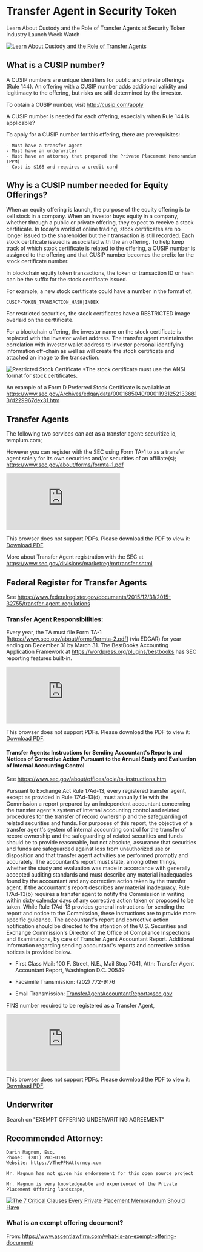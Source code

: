 # Transfer Agent in Security Token
Learn About Custody and the Role of Transfer Agents at Security Token Industry Launch Week
Watch

[![Learn About Custody and the Role of Transfer Agents](https://i.ytimg.com/vi/wYT-562QoyU/hqdefault.jpg)](https://www.youtube.com/watch?v=3doHu_st3QY)

## What is a CUSIP number?
A CUSIP numbers are unique identifiers for public and private offerings (Rule 144). An offering with a CUSIP number adds additional validity and legitimacy to the offering, but risks are still determined by the investor.

To obtain a CUSIP number, visit http://cusip.com/apply

A CUSIP number is needed for each offering, especially when Rule 144 is applicable?

To apply for a CUSIP number for this offering, there are prerequisites:

    - Must have a transfer agent
    - Must have an underwriter
    - Must have an attorney that prepared the Private Placement Memorandum (PPM)
    - Cost is $168 and requires a credit card

## Why is a CUSIP number needed for Equity Offerings?
When an equity offering is launch, the purpose of the equity offering is to sell stock in a company. When an investor buys equity in a company, whether through a public or private offering, they expect to receive a stock certificate. In today's world of online trading, stock certificates are no longer issued to the shareholder but their transaction is still recorded. Each stock certificate issued is associated with the an offering. To help keep track of which stock certificate is related to the offering, a CUSIP number is assigned to the offering and that CUSIP number becomes the prefix for the stock certificate number. 

In blockchain equity token transactions, the token or transaction ID or hash can be the suffix for the stock certificate issued.

For example, a new stock certificate could have a number in the format of,

    CUSIP-TOKEN_TRANSACTION_HASH|INDEX

For restricted securities, the stock certificates have a RESTRICTED image overlaid on the certtificate.

For a blockchain offering, the investor name on the stock certificate is replaced with the investor wallet address. The transfer agent maintains the correlation with investor wallet address to investor personal identifying information off-chain as well as will create the stock certificate and attached an image to the transaction.

![Restricted Stock Certificate](assets/stockcertificate-restricted.png)
*The stock certificate must use the ANSI format for stock certificates.

An example of a Form D Preferred Stock Certificate is available at https://www.sec.gov/Archives/edgar/data/0001685040/000119312521336813/d229967dex31.htm

## Transfer Agents
The following two services can act as a transfer agent: securitize.io, templum.com; 

However you can register with the SEC using Form TA-1 to  as a transfer agent solely for its own securities and/or securities of an affiliate(s); https://www.sec.gov/about/forms/formta-1.pdf


<object data="https://www.sec.gov/about/forms/formta-1.pdf" type="application/pdf" width="700px" height="700px">
    <embed src="https://www.sec.gov/about/forms/formta-1.pdf">
        <p>This browser does not support PDFs. Please download the PDF to view it: <a href="https://www.sec.gov/about/forms/formta-1.pdf">Download PDF</a>.</p>
    </embed>
</object>


More about Transfer Agent registration with the SEC at https://www.sec.gov/divisions/marketreg/mrtransfer.shtml

## Federal Register for Transfer Agents
See https://www.federalregister.gov/documents/2015/12/31/2015-32755/transfer-agent-regulations

### Transfer Agent Responsibilities:
Every year, the TA must file Form TA-1 [https://www.sec.gov/about/forms/formta-2.pdf] (via EDGAR) for year ending on December 31 by March 31. The BestBooks Accounting Application Framework at https://wordpress.org/plugins/bestbooks has SEC reporting features built-in.

<object data="https://www.sec.gov/about/forms/formta-2.pdf" type="application/pdf" width="700px" height="700px">
    <embed src="https://www.sec.gov/about/forms/formta-2.pdf">
        <p>This browser does not support PDFs. Please download the PDF to view it: <a href="https://www.sec.gov/about/forms/formta-2.pdf">Download PDF</a>.</p>
    </embed>
</object>

#### Transfer Agents: Instructions for Sending Accountant's Reports and Notices of Corrective Action Pursuant to the Annual Study and Evaluation of Internal Accounting Control
See https://www.sec.gov/about/offices/ocie/ta-instructions.htm

Pursuant to Exchange Act Rule 17Ad-13, every registered transfer agent, except as provided in Rule 17Ad-13(d), must annually file with the Commission a report prepared by an independent accountant concerning the transfer agent's system of internal accounting control and related procedures for the transfer of record ownership and the safeguarding of related securities and funds. For purposes of this report, the objective of a transfer agent's system of internal accounting control for the transfer of record ownership and the safeguarding of related securities and funds should be to provide reasonable, but not absolute, assurance that securities and funds are safeguarded against loss from unauthorized use or disposition and that transfer agent activities are performed promptly and accurately. The accountant's report must state, among other things, whether the study and evaluation was made in accordance with generally accepted auditing standards and must describe any material inadequacies found by the accountant and any corrective action taken by the transfer agent. If the accountant's report describes any material inadequacy, Rule 17Ad-13(b) requires a transfer agent to notify the Commission in writing within sixty calendar days of any corrective action taken or proposed to be taken. While Rule 17Ad-13 provides general instructions for sending the report and notice to the Commission, these instructions are to provide more specific guidance. The accountant's report and corrective action notification should be directed to the attention of the U.S. Securities and Exchange Commission's Director of the Office of Compliance Inspections and Examinations, by care of Transfer Agent Accountant Report. Additional information regarding sending accountant's reports and corrective action notices is provided below.

- First Class Mail: 100 F. Street, N.E., Mail Stop 7041, Attn: Transfer Agent Accountant Report, Washington D.C. 20549

- Facsimile Transmission: (202) 772-9176

- Email Transmission: TransferAgentAccountantReport@sec.gov

FINS number required to be registered as a Transfer Agent,

<object data="https://www.dtcc.com/~/media/Files/Downloads/Settlement-Asset-Services/agent%20services/FINS%20Form" type="application/pdf" width="700px" height="700px">
    <embed src="https://www.dtcc.com/~/media/Files/Downloads/Settlement-Asset-Services/agent%20services/FINS%20Form">
        <p>This browser does not support PDFs. Please download the PDF to view it: <a href="https://www.dtcc.com/~/media/Files/Downloads/Settlement-Asset-Services/agent%20services/FINS%20Form">Download PDF</a>.</p>
    </embed>
</object>


## Underwriter
Search on "EXEMPT OFFERING UNDERWRITING AGREEMENT"

## Recommended Attorney:

    Darin Magnum, Esq.
    Phone:  (281) 203-0194
    Website: https://ThePPMAttorney.com
    
    Mr. Magnum has not given his endorsement for this open source project

    Mr. Magnum is very knowledgeable and experienced of the Private Placement Offering landscape,


[![The 7 Critical Clauses Every Private Placement Memorandum Should Have](https://i.ytimg.com/vi/DWYZ81EZ6Yk/hqdefault.jpg)](https://www.youtube.com/watch?v=DWYZ81EZ6Yk)

### What is an exempt offering document?
From: https://www.ascentlawfirm.com/what-is-an-exempt-offering-document/

